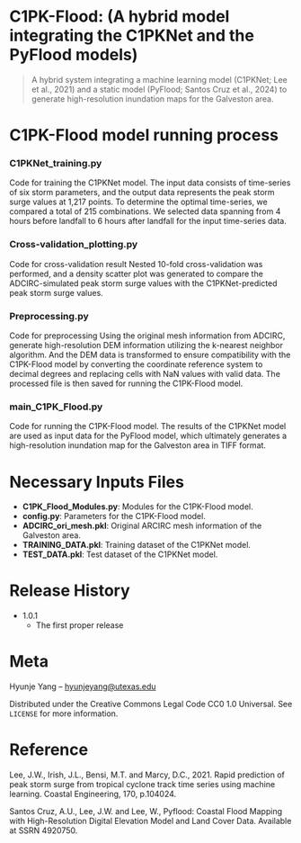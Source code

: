 # C1PK-Flood: (A hybrid model integrating the C1PKNet and the PyFlood models)
> A hybrid system integrating a machine learning model (C1PKNet; Lee et al., 2021) and a static model (PyFlood; Santos Cruz et al., 2024) to generate high-resolution inundation maps for the Galveston area. 


# C1PK-Flood model running process

### C1PKNet_training.py  
Code for training the C1PKNet model. 
The input data consists of time-series of six storm parameters, and the output data represents the peak storm surge values at 1,217 points. To determine the optimal time-series, we compared a total of 215 combinations. We selected data spanning from 4 hours before landfall to 6 hours after landfall for the input time-series data.

### Cross-validation_plotting.py
Code for cross-validation result
Nested 10-fold cross-validation was performed, and a density scatter plot was generated to compare the ADCIRC-simulated peak storm surge values with the C1PKNet-predicted peak storm surge values.

### Preprocessing.py
Code for preprocessing 
Using the original mesh information from ADCIRC, generate high-resolution DEM information utilizing the k-nearest neighbor algorithm. And the DEM data is transformed to ensure compatibility with the C1PK-Flood model by converting the coordinate reference system to decimal degrees and replacing cells with NaN values with valid data. The processed file is then saved for running the C1PK-Flood model.

### main_C1PK_Flood.py
Code for running the C1PK-Flood model. 
The results of the C1PKNet model are used as input data for the PyFlood model, which ultimately generates a high-resolution inundation map for the Galveston area in TIFF format.


# Necessary Inputs Files

- **C1PK_Flood_Modules.py**: Modules for the C1PK-Flood model.  
- **config.py**: Parameters for the C1PK-Flood model.  
- **ADCIRC_ori_mesh.pkl**: Original ARCIRC mesh information of the Galveston area.  
- **TRAINING_DATA.pkl**: Training dataset of the C1PKNet model.  
- **TEST_DATA.pkl**: Test dataset of the C1PKNet model. 



# Release History
* 1.0.1
    * The first proper release

# Meta

Hyunje Yang – hyunjeyang@utexas.edu

Distributed under the Creative Commons Legal Code CC0 1.0 Universal. See ``LICENSE`` for more information.

# Reference
Lee, J.W., Irish, J.L., Bensi, M.T. and Marcy, D.C., 2021. Rapid prediction of peak storm surge from tropical cyclone track time series using machine learning. Coastal Engineering, 170, p.104024.

Santos Cruz, A.U., Lee, J.W. and Lee, W., Pyflood: Coastal Flood Mapping with High-Resolution Digital Elevation Model and Land Cover Data. Available at SSRN 4920750.

